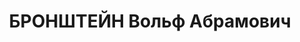 ---
title: БРОНШТЕЙН Вольф Абрамович
description: народився 1893 у м. Лодзь Лодзинського пов. Петроковської губ. Єврей,
  з робітників, освіта початкова, у 1920—1937 рр. член ВКП(б). Проживав у Харкові.
  Голова Жовтневої райради Тсоавіахіму. Заарештований _28.09.1937_ р. за участь у
  військовій фашистській змові (статті 54-1 п. «а», 54-11 КК УРСР) і військовою колегією
  Верховного Суду СРСР _09.12.1937_ р. (статті 54-2, 54-8, 54-11 КК УРСР) засуджений
  до розстрілу з конфіскацією особистого майна. Розстріляний _10.12.1937_ р. у Харкові.
  Реабілітований _05.07.1957_ р.
---